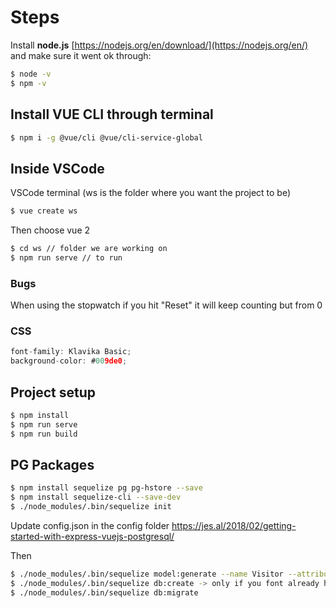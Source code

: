 # Steps
Install **node.js** [https://nodejs.org/en/download/](https://nodejs.org/en/) and make sure it went ok through:
```bash
$ node -v
$ npm -v
```
## Install VUE CLI through terminal
```bash
$ npm i -g @vue/cli @vue/cli-service-global
```
## Inside VSCode
VSCode terminal (ws is the folder where you want the project to be)
```c
$ vue create ws 
```
Then choose vue 2

``` bash
$ cd ws // folder we are working on
$ npm run serve // to run
```
### Bugs
When using the stopwatch if you hit "Reset" it will keep counting but from 0

### CSS
```c
font-family: Klavika Basic;
background-color: #009de0;
```

## Project setup
```bash
$ npm install
$ npm run serve
$ npm run build
```

## PG Packages
```bash
$ npm install sequelize pg pg-hstore --save
$ npm install sequelize-cli --save-dev
$ ./node_modules/.bin/sequelize init
```

Update config.json in the config folder
https://jes.al/2018/02/getting-started-with-express-vuejs-postgresql/

Then
```bash
$ ./node_modules/.bin/sequelize model:generate --name Visitor --attributes ip:string,user_agent:string
$ ./node_modules/.bin/sequelize db:create -> only if you font already have a database
$ ./node_modules/.bin/sequelize db:migrate
```